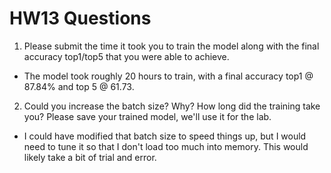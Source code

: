 # HW13 Questions

1. Please submit the time it took you to train the model along with the final accuracy top1/top5 that you were able to achieve.
  - The model took roughly 20 hours to train, with a final accuracy top1 @ 87.84% and top 5 @ 61.73.

2. Could you increase the batch size? Why? How long did the training take you? Please save your trained model, we'll use it for the lab.
  - I could have modified that batch size to speed things up, but I would need to tune it so that I don't load too much into memory. This would likely take a bit of trial and error.
